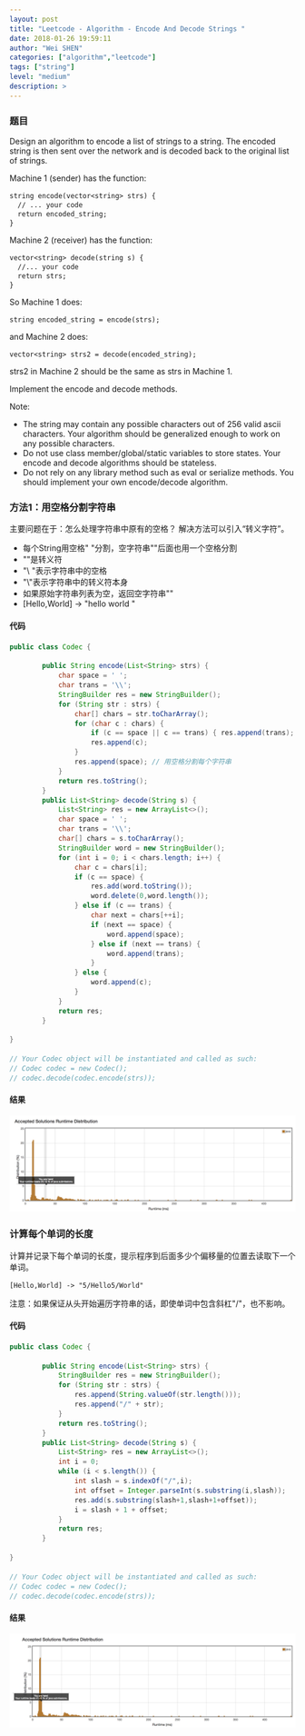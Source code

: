 ```yaml
---
layout: post
title: "Leetcode - Algorithm - Encode And Decode Strings "
date: 2018-01-26 19:59:11
author: "Wei SHEN"
categories: ["algorithm","leetcode"]
tags: ["string"]
level: "medium"
description: >
---
```


### 题目
Design an algorithm to encode a list of strings to a string. The encoded string is then sent over the network and is decoded back to the original list of strings.

Machine 1 (sender) has the function:
```
string encode(vector<string> strs) {
  // ... your code
  return encoded_string;
}
```
Machine 2 (receiver) has the function:
```
vector<string> decode(string s) {
  //... your code
  return strs;
}
```
So Machine 1 does:
```
string encoded_string = encode(strs);
```
and Machine 2 does:
```
vector<string> strs2 = decode(encoded_string);
```
strs2 in Machine 2 should be the same as strs in Machine 1.

Implement the encode and decode methods.

Note:
* The string may contain any possible characters out of 256 valid ascii characters. Your algorithm should be generalized enough to work on any possible characters.
* Do not use class member/global/static variables to store states. Your encode and decode algorithms should be stateless.
* Do not rely on any library method such as eval or serialize methods. You should implement your own encode/decode algorithm.

### 方法1：用空格分割字符串
主要问题在于：怎么处理字符串中原有的空格？ 解决方法可以引入“转义字符”。
* 每个String用空格" "分割，空字符串""后面也用一个空格分割
* "\"是转义符
* "\ "表示字符串中的空格
* "\\"表示字符串中的转义符本身
* 如果原始字符串列表为空，返回空字符串""
* [Hello,World] -> "hello world "

#### 代码
```java
public class Codec {

        public String encode(List<String> strs) {
            char space = ' ';
            char trans = '\\';
            StringBuilder res = new StringBuilder();
            for (String str : strs) {
                char[] chars = str.toCharArray();
                for (char c : chars) {
                    if (c == space || c == trans) { res.append(trans); }
                    res.append(c);
                }
                res.append(space); // 用空格分割每个字符串
            }
            return res.toString();
        }
        public List<String> decode(String s) {
            List<String> res = new ArrayList<>();
            char space = ' ';
            char trans = '\\';
            char[] chars = s.toCharArray();
            StringBuilder word = new StringBuilder();
            for (int i = 0; i < chars.length; i++) {
                char c = chars[i];
                if (c == space) {
                    res.add(word.toString());
                    word.delete(0,word.length());
                } else if (c == trans) {
                    char next = chars[++i];
                    if (next == space) {
                        word.append(space);
                    } else if (next == trans) {
                        word.append(trans);
                    }
                } else {
                    word.append(c);
                }
            }
            return res;
        }

}

// Your Codec object will be instantiated and called as such:
// Codec codec = new Codec();
// codec.decode(codec.encode(strs));
```

#### 结果
![encode-and-decode-strings-2](/images/leetcode/encode-and-decode-strings-2.png)


### 计算每个单词的长度
计算并记录下每个单词的长度，提示程序到后面多少个偏移量的位置去读取下一个单词。
```
[Hello,World] -> "5/Hello5/World"
```
注意：如果保证从头开始遍历字符串的话，即使单词中包含斜杠"/"，也不影响。

#### 代码
```java
public class Codec {

        public String encode(List<String> strs) {
            StringBuilder res = new StringBuilder();
            for (String str : strs) {
                res.append(String.valueOf(str.length()));
                res.append("/" + str);
            }
            return res.toString();
        }
        public List<String> decode(String s) {
            List<String> res = new ArrayList<>();
            int i = 0;
            while (i < s.length()) {
                int slash = s.indexOf("/",i);
                int offset = Integer.parseInt(s.substring(i,slash));
                res.add(s.substring(slash+1,slash+1+offset));
                i = slash + 1 + offset;
            }
            return res;
        }

}

// Your Codec object will be instantiated and called as such:
// Codec codec = new Codec();
// codec.decode(codec.encode(strs));
```

#### 结果
![encode-and-decode-strings-1](/images/leetcode/encode-and-decode-strings-1.png)
